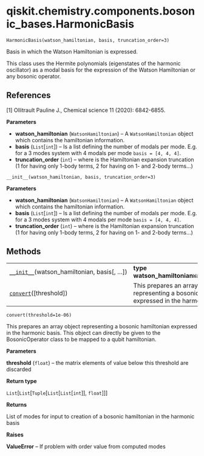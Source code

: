 # qiskit.chemistry.components.bosonic\_bases.HarmonicBasis



`HarmonicBasis(watson_hamiltonian, basis, truncation_order=3)`

Basis in which the Watson Hamiltonian is expressed.

This class uses the Hermite polynomials (eigenstates of the harmonic oscillator) as a modal basis for the expression of the Watson Hamiltonian or any bosonic operator.

## References

\[1] Ollitrault Pauline J., Chemical science 11 (2020): 6842-6855.

**Parameters**

*   **watson\_hamiltonian** (`WatsonHamiltonian`) – A `WatsonHamiltonian` object which contains the hamiltonian information.
*   **basis** (`List`\[`int`]) – Is a list defining the number of modals per mode. E.g. for a 3 modes system with 4 modals per mode `basis = [4, 4, 4]`.
*   **truncation\_order** (`int`) – where is the Hamiltonian expansion truncation (1 for having only 1-body terms, 2 for having on 1- and 2-body terms…)



`__init__(watson_hamiltonian, basis, truncation_order=3)`

**Parameters**

*   **watson\_hamiltonian** (`WatsonHamiltonian`) – A `WatsonHamiltonian` object which contains the hamiltonian information.
*   **basis** (`List`\[`int`]) – Is a list defining the number of modals per mode. E.g. for a 3 modes system with 4 modals per mode `basis = [4, 4, 4]`.
*   **truncation\_order** (`int`) – where is the Hamiltonian expansion truncation (1 for having only 1-body terms, 2 for having on 1- and 2-body terms…)

## Methods

|                                                                                                                                                                                      |                                                                                                   |
| ------------------------------------------------------------------------------------------------------------------------------------------------------------------------------------ | ------------------------------------------------------------------------------------------------- |
| [`__init__`](#qiskit.chemistry.components.bosonic_bases.HarmonicBasis.__init__ "qiskit.chemistry.components.bosonic_bases.HarmonicBasis.__init__")(watson\_hamiltonian, basis\[, …]) | **type watson\_hamiltonian**`WatsonHamiltonian`                                                   |
| [`convert`](#qiskit.chemistry.components.bosonic_bases.HarmonicBasis.convert "qiskit.chemistry.components.bosonic_bases.HarmonicBasis.convert")(\[threshold])                        | This prepares an array object representing a bosonic hamiltonian expressed in the harmonic basis. |



`convert(threshold=1e-06)`

This prepares an array object representing a bosonic hamiltonian expressed in the harmonic basis. This object can directly be given to the BosonicOperator class to be mapped to a qubit hamiltonian.

**Parameters**

**threshold** (`float`) – the matrix elements of value below this threshold are discarded

**Return type**

`List`\[`List`\[`Tuple`\[`List`\[`List`\[`int`]], `float`]]]

**Returns**

List of modes for input to creation of a bosonic hamiltonian in the harmonic basis

**Raises**

**ValueError** – If problem with order value from computed modes
